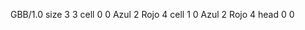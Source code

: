 <gs-board without-header> GBB/1.0
size 3 3
cell 0 0 Azul 2 Rojo 4 
cell 1 0 Azul 2 Rojo 4 
head 0 0 </gs-board>